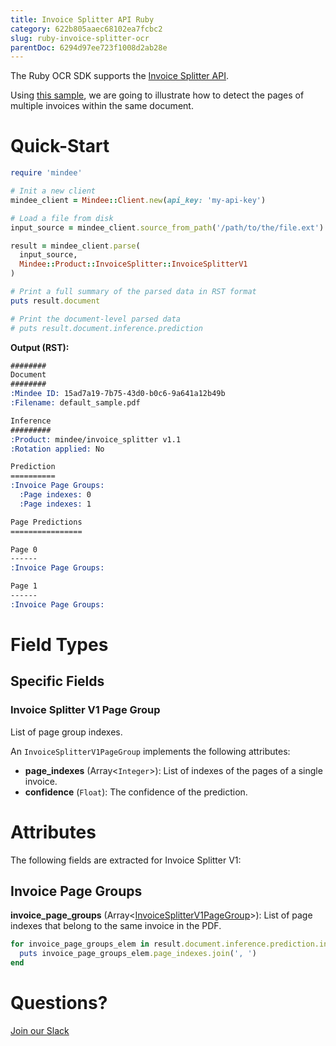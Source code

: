 ```yaml
---
title: Invoice Splitter API Ruby
category: 622b805aaec68102ea7fcbc2
slug: ruby-invoice-splitter-ocr
parentDoc: 6294d97ee723f1008d2ab28e
---
```

The Ruby OCR SDK supports the [Invoice Splitter API](https://platform.mindee.com/mindee/invoice_splitter).

Using [this sample](https://github.com/mindee/client-lib-test-data/blob/main/products/invoice_splitter/default_sample.pdf), we are going to illustrate how to detect the pages of multiple invoices within the same document.

# Quick-Start

```rb
require 'mindee'

# Init a new client
mindee_client = Mindee::Client.new(api_key: 'my-api-key')

# Load a file from disk
input_source = mindee_client.source_from_path('/path/to/the/file.ext')

result = mindee_client.parse(
  input_source,
  Mindee::Product::InvoiceSplitter::InvoiceSplitterV1
)

# Print a full summary of the parsed data in RST format
puts result.document

# Print the document-level parsed data
# puts result.document.inference.prediction
```

**Output (RST):**
```rst
########
Document
########
:Mindee ID: 15ad7a19-7b75-43d0-b0c6-9a641a12b49b
:Filename: default_sample.pdf

Inference
#########
:Product: mindee/invoice_splitter v1.1
:Rotation applied: No

Prediction
==========
:Invoice Page Groups:
  :Page indexes: 0
  :Page indexes: 1

Page Predictions
================

Page 0
------
:Invoice Page Groups:

Page 1
------
:Invoice Page Groups:
```

# Field Types
## Specific Fields
### Invoice Splitter V1 Page Group
List of page group indexes.

An `InvoiceSplitterV1PageGroup` implements the following attributes:

* **page_indexes** (Array<`Integer`>): List of indexes of the pages of a single invoice.
* **confidence** (`Float`): The confidence of the prediction.

# Attributes
The following fields are extracted for Invoice Splitter V1:

## Invoice Page Groups
**invoice_page_groups** (Array<[InvoiceSplitterV1PageGroup](#invoice-splitter-v1-page-group)>): List of page indexes that belong to the same invoice in the PDF.

```rb
for invoice_page_groups_elem in result.document.inference.prediction.invoice_page_groups do 
  puts invoice_page_groups_elem.page_indexes.join(', ')
end
```

# Questions?
[Join our Slack](https://join.slack.com/t/mindee-community/shared_invite/zt-2d0ds7dtz-DPAF81ZqTy20chsYpQBW5g)
